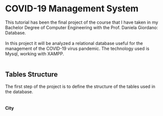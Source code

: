 # COVID-19 Management System
This tutorial has been the final project of the course that I have taken in my Bachelor Degree of Computer Engineering with the Prof. Daniela Giordano: Database. <br><br>
In this project it will be analyzed a relational database useful for the management of the COVID-19 virus pandemic. The technology used is Mysql, working with XAMPP.<br><br>
## Tables Structure
The first step of the project is to define the structure of the tables used in the database.<br><br>
#### City
